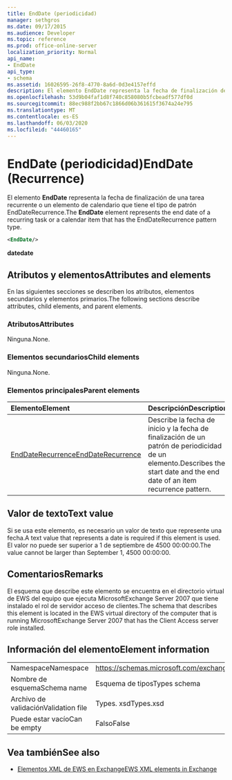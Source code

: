 ```yaml
---
title: EndDate (periodicidad)
manager: sethgros
ms.date: 09/17/2015
ms.audience: Developer
ms.topic: reference
ms.prod: office-online-server
localization_priority: Normal
api_name:
- EndDate
api_type:
- schema
ms.assetid: 16026595-26f8-4770-8a6d-0d3e4157effd
description: El elemento EndDate representa la fecha de finalización de una tarea recurrente o un elemento de calendario que tiene el tipo de patrón EndDateRecurrence.
ms.openlocfilehash: 53d9b04faf1d8f740c858080b5fcbeadf577df0d
ms.sourcegitcommit: 88ec988f2bb67c1866d06b361615f3674a24e795
ms.translationtype: MT
ms.contentlocale: es-ES
ms.lasthandoff: 06/03/2020
ms.locfileid: "44460165"
---
```

# <a name="enddate-recurrence"></a><span data-ttu-id="e58f1-103">EndDate (periodicidad)</span><span class="sxs-lookup"><span data-stu-id="e58f1-103">EndDate (Recurrence)</span></span>

<span data-ttu-id="e58f1-104">El elemento **EndDate** representa la fecha de finalización de una tarea recurrente o un elemento de calendario que tiene el tipo de patrón EndDateRecurrence.</span><span class="sxs-lookup"><span data-stu-id="e58f1-104">The **EndDate** element represents the end date of a recurring task or a calendar item that has the EndDateRecurrence pattern type.</span></span> 
  
```xml
<EndDate/>
```

 <span data-ttu-id="e58f1-105">**date**</span><span class="sxs-lookup"><span data-stu-id="e58f1-105">**date**</span></span>
## <a name="attributes-and-elements"></a><span data-ttu-id="e58f1-106">Atributos y elementos</span><span class="sxs-lookup"><span data-stu-id="e58f1-106">Attributes and elements</span></span>

<span data-ttu-id="e58f1-107">En las siguientes secciones se describen los atributos, elementos secundarios y elementos primarios.</span><span class="sxs-lookup"><span data-stu-id="e58f1-107">The following sections describe attributes, child elements, and parent elements.</span></span>
  
### <a name="attributes"></a><span data-ttu-id="e58f1-108">Atributos</span><span class="sxs-lookup"><span data-stu-id="e58f1-108">Attributes</span></span>

<span data-ttu-id="e58f1-109">Ninguna.</span><span class="sxs-lookup"><span data-stu-id="e58f1-109">None.</span></span>
  
### <a name="child-elements"></a><span data-ttu-id="e58f1-110">Elementos secundarios</span><span class="sxs-lookup"><span data-stu-id="e58f1-110">Child elements</span></span>

<span data-ttu-id="e58f1-111">Ninguna.</span><span class="sxs-lookup"><span data-stu-id="e58f1-111">None.</span></span>
  
### <a name="parent-elements"></a><span data-ttu-id="e58f1-112">Elementos principales</span><span class="sxs-lookup"><span data-stu-id="e58f1-112">Parent elements</span></span>

|<span data-ttu-id="e58f1-113">**Elemento**</span><span class="sxs-lookup"><span data-stu-id="e58f1-113">**Element**</span></span>|<span data-ttu-id="e58f1-114">**Descripción**</span><span class="sxs-lookup"><span data-stu-id="e58f1-114">**Description**</span></span>|
|:-----|:-----|
|[<span data-ttu-id="e58f1-115">EndDateRecurrence</span><span class="sxs-lookup"><span data-stu-id="e58f1-115">EndDateRecurrence</span></span>](enddaterecurrence.md) <br/> |<span data-ttu-id="e58f1-116">Describe la fecha de inicio y la fecha de finalización de un patrón de periodicidad de un elemento.</span><span class="sxs-lookup"><span data-stu-id="e58f1-116">Describes the start date and the end date of an item recurrence pattern.</span></span>  <br/> |
   
## <a name="text-value"></a><span data-ttu-id="e58f1-117">Valor de texto</span><span class="sxs-lookup"><span data-stu-id="e58f1-117">Text value</span></span>

<span data-ttu-id="e58f1-118">Si se usa este elemento, es necesario un valor de texto que represente una fecha.</span><span class="sxs-lookup"><span data-stu-id="e58f1-118">A text value that represents a date is required if this element is used.</span></span> <span data-ttu-id="e58f1-119">El valor no puede ser superior a 1 de septiembre de 4500 00:00:00.</span><span class="sxs-lookup"><span data-stu-id="e58f1-119">The value cannot be larger than September 1, 4500 00:00:00.</span></span>
  
## <a name="remarks"></a><span data-ttu-id="e58f1-120">Comentarios</span><span class="sxs-lookup"><span data-stu-id="e58f1-120">Remarks</span></span>

<span data-ttu-id="e58f1-121">El esquema que describe este elemento se encuentra en el directorio virtual de EWS del equipo que ejecuta MicrosoftExchange Server 2007 que tiene instalado el rol de servidor acceso de clientes.</span><span class="sxs-lookup"><span data-stu-id="e58f1-121">The schema that describes this element is located in the EWS virtual directory of the computer that is running MicrosoftExchange Server 2007 that has the Client Access server role installed.</span></span>
  
## <a name="element-information"></a><span data-ttu-id="e58f1-122">Información del elemento</span><span class="sxs-lookup"><span data-stu-id="e58f1-122">Element information</span></span>

|||
|:-----|:-----|
|<span data-ttu-id="e58f1-123">Namespace</span><span class="sxs-lookup"><span data-stu-id="e58f1-123">Namespace</span></span>  <br/> |https://schemas.microsoft.com/exchange/services/2006/types  <br/> |
|<span data-ttu-id="e58f1-124">Nombre de esquema</span><span class="sxs-lookup"><span data-stu-id="e58f1-124">Schema name</span></span>  <br/> |<span data-ttu-id="e58f1-125">Esquema de tipos</span><span class="sxs-lookup"><span data-stu-id="e58f1-125">Types schema</span></span>  <br/> |
|<span data-ttu-id="e58f1-126">Archivo de validación</span><span class="sxs-lookup"><span data-stu-id="e58f1-126">Validation file</span></span>  <br/> |<span data-ttu-id="e58f1-127">Types. xsd</span><span class="sxs-lookup"><span data-stu-id="e58f1-127">Types.xsd</span></span>  <br/> |
|<span data-ttu-id="e58f1-128">Puede estar vacío</span><span class="sxs-lookup"><span data-stu-id="e58f1-128">Can be empty</span></span>  <br/> |<span data-ttu-id="e58f1-129">Falso</span><span class="sxs-lookup"><span data-stu-id="e58f1-129">False</span></span>  <br/> |
   
## <a name="see-also"></a><span data-ttu-id="e58f1-130">Vea también</span><span class="sxs-lookup"><span data-stu-id="e58f1-130">See also</span></span>



- [<span data-ttu-id="e58f1-131">Elementos XML de EWS en Exchange</span><span class="sxs-lookup"><span data-stu-id="e58f1-131">EWS XML elements in Exchange</span></span>](ews-xml-elements-in-exchange.md)

